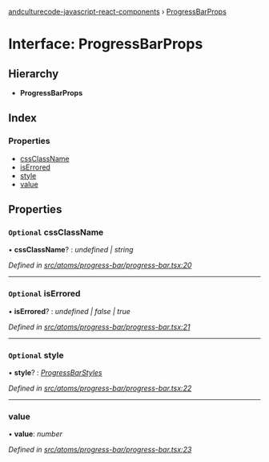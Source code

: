 [andculturecode-javascript-react-components](../README.md) › [ProgressBarProps](progressbarprops.md)

# Interface: ProgressBarProps

## Hierarchy

* **ProgressBarProps**

## Index

### Properties

* [cssClassName](progressbarprops.md#optional-cssclassname)
* [isErrored](progressbarprops.md#optional-iserrored)
* [style](progressbarprops.md#optional-style)
* [value](progressbarprops.md#value)

## Properties

### `Optional` cssClassName

• **cssClassName**? : *undefined | string*

*Defined in [src/atoms/progress-bar/progress-bar.tsx:20](https://github.com/AndcultureCode/AndcultureCode.JavaScript.React.Components/blob/d179e3a/src/atoms/progress-bar/progress-bar.tsx#L20)*

___

### `Optional` isErrored

• **isErrored**? : *undefined | false | true*

*Defined in [src/atoms/progress-bar/progress-bar.tsx:21](https://github.com/AndcultureCode/AndcultureCode.JavaScript.React.Components/blob/d179e3a/src/atoms/progress-bar/progress-bar.tsx#L21)*

___

### `Optional` style

• **style**? : *[ProgressBarStyles](../enums/progressbarstyles.md)*

*Defined in [src/atoms/progress-bar/progress-bar.tsx:22](https://github.com/AndcultureCode/AndcultureCode.JavaScript.React.Components/blob/d179e3a/src/atoms/progress-bar/progress-bar.tsx#L22)*

___

###  value

• **value**: *number*

*Defined in [src/atoms/progress-bar/progress-bar.tsx:23](https://github.com/AndcultureCode/AndcultureCode.JavaScript.React.Components/blob/d179e3a/src/atoms/progress-bar/progress-bar.tsx#L23)*

